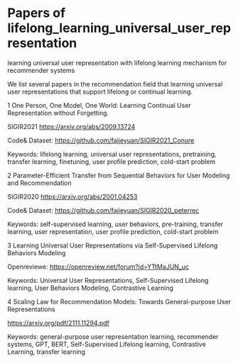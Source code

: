 # Papers of lifelong_learning_universal_user_representation
learning universal user representation with lifelong learning mechanism for recommender systems

We list several papers in the recommendation field that learning universal user representations that support lifelong or continual learning.

1 One Person, One Model, One World: Learning Continual User Representation without Forgetting. 

SIGIR2021 https://arxiv.org/abs/2009.13724

Code& Dataset: https://github.com/fajieyuan/SIGIR2021_Conure

Keywords:  lifelong learning, universal user representations, pretraining, transfer learning, finetuning, user profile prediction, cold-start problem

2 Parameter-Efficient Transfer from Sequential Behaviors for User Modeling and Recommendation 

SIGIR2020 https://arxiv.org/abs/2001.04253

Code& Dataset: https://github.com/fajieyuan/SIGIR2020_peterrec

Keywords: self-supervised learning, user behaviors, pre-training, transfer learning, user representation, user profile prediction, cold-start problem

3 Learning Universal User Representations via Self-Supervised Lifelong Behaviors Modeling

Openreviewe: https://openreview.net/forum?id=YTtMaJUN_uc

Keywords: Universal User Representations, Self-Supervised Lifelong learning, User Behaviors Modeling, Contrastive Learning

4 Scaling Law for Recommendation Models: Towards General-purpose User Representations

https://arxiv.org/pdf/2111.11294.pdf

Keywords: general-purpose user representation learning, recommender systems, GPT, BERT, Self-Supervised Lifelong learning, Contrastive Learning, transfer learning
